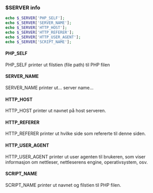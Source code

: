 ### **$SERVER info**
```php
echo $_SERVER['PHP_SELF'];
echo $_SERVER['SERVER_NAME'];
echo $_SERVER['HTTP_HOST'];
echo $_SERVER['HTTP_REFERER'];
echo $_SERVER['HTTP_USER_AGENT'];
echo $_SERVER['SCRIPT_NAME'];
```
#### PHP_SELF
PHP_SELF printer ut filstien (file path) til PHP filen

#### SERVER_NAME
SERVER_NAME printer ut... server name...

#### HTTP_HOST
HTTP_HOST printer ut navnet på host serveren.

#### HTTP_REFERER
HTTP_REFERER printer ut hvilke side som refererte til denne siden.

#### HTTP_USER_AGENT
HTTP_USER_AGENT printer ut user agenten til brukeren, som viser informasjon om nettleser, nettleserens engine, operativsystem, osv.

#### SCRIPT_NAME
SCRIPT_NAME printer ut navnet og filstien til PHP filen.
